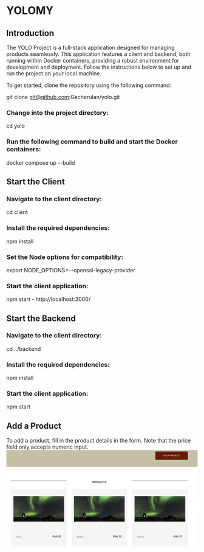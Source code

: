 # YOLOMY

## Introduction

The YOLO Project is a full-stack application designed for managing products seamlessly. This application features a client and backend, both running within Docker containers, providing a robust environment for development and deployment. Follow the instructions below to set up and run the project on your local machine.

To get started, clone the repository using the following command:


git clone git@github.com:GacheruIan/yolo.git



### Change into the project directory:
cd yolo
### Run the following command to build and start the Docker containers:
docker compose up --build

## Start the Client

### Navigate to the client directory:
cd client
### Install the required dependencies:
npm install
### Set the Node options for compatibility:
export NODE_OPTIONS=--openssl-legacy-provider
### Start the client application:
npm start - http://localhost:3000/


## Start the Backend

### Navigate to the client directory:
cd ../backend
### Install the required dependencies:
npm install
### Start the client application:
npm start 

## Add a Product
To add a product, fill in the product details in the form. Note that the price field only accepts numeric input.
<img src="../client//src/images/Pasted image.png" alt="TagsDocker" />
